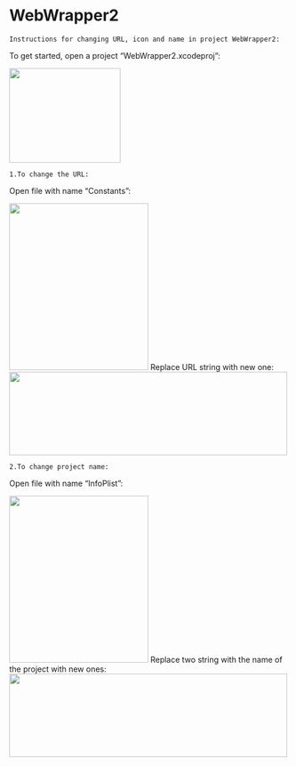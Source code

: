 # WebWrapper2

    Instructions for changing URL, icon and name in project WebWrapper2:
To get started, open a project “WebWrapper2.xcodeproj”:

<img src= "https://user-images.githubusercontent.com/98945286/154938796-ee587e32-d81c-4f4c-8d08-aded3a732d9f.png" width="200" height="170" />


    1.To change the URL:
Open file with name “Constants”:

<img src= "https://user-images.githubusercontent.com/98945286/154938873-4e3256ce-703b-4eee-9354-23a8e572638c.png" width="250" height="300" />
Replace URL string with new one:

<img src= "https://user-images.githubusercontent.com/98945286/154939538-cc6036ad-b5e4-4a07-955f-8a1aea7e6d68.png" width="500" height="150" />

    2.To change project name:
Open file with name “InfoPlist”: 

<img src= "https://user-images.githubusercontent.com/98945286/154939810-3242953f-a14e-494f-a845-942285e57c94.png" width="250" height="300" />
Replace two string with the name of the project with new ones:

<img src= "https://user-images.githubusercontent.com/98945286/154939962-f2d66b62-39de-424e-8826-0e075dc18cb5.png" width="500" height="150" /> 


